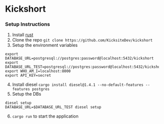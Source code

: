 # Kickshort

### Setup Instructions
1. Install [rust](https://www.rust-lang.org/tools/install)
2. Clone the repo
```git clone https://github.com/KicksiteDev/kickshort```
3. Setup the environment variables
```
export DATABASE_URL=postgresql://postgres:password@localhost:5432/kickshort
export DATABASE_URL_TEST=postgresql://postgres:password@localhost:5432/kickshort_test
export WHO_AM_I=localhost:8000
export API_KEY=secret
```
4. Install diesel
```cargo install diesel@1.4.1 --no-default-features --features postgres```
5. Setup the DBs
```
diesel setup
DATABASE_URL=$DATABASE_URL_TEST diesel setup
```
6. `cargo run` to start the application
